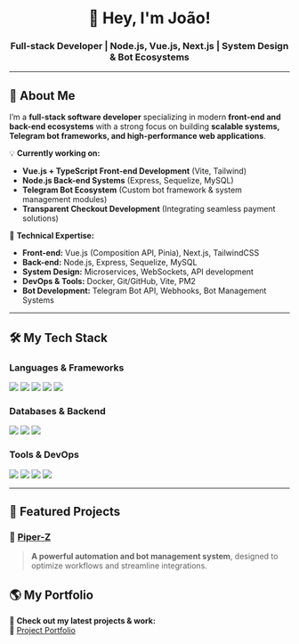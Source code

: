 <h1 align="center">👋 Hey, I'm João!</h1>
<h3 align="center">Full-stack Developer | Node.js, Vue.js, Next.js | System Design & Bot Ecosystems</h3>

---

## 🚀 About Me  
I’m a **full-stack software developer** specializing in modern **front-end and back-end ecosystems** with a strong focus on building **scalable systems, Telegram bot frameworks, and high-performance web applications**.

💡 **Currently working on:**  
- **Vue.js + TypeScript Front-end Development** (Vite, Tailwind)  
- **Node.js Back-end Systems** (Express, Sequelize, MySQL)  
- **Telegram Bot Ecosystem** (Custom bot framework & system management modules)  
- **Transparent Checkout Development** (Integrating seamless payment solutions)  

🔧 **Technical Expertise:**  
- **Front-end:** Vue.js (Composition API, Pinia), Next.js, TailwindCSS  
- **Back-end:** Node.js, Express, Sequelize, MySQL  
- **System Design:** Microservices, WebSockets, API development  
- **DevOps & Tools:** Docker, Git/GitHub, Vite, PM2  
- **Bot Development:** Telegram Bot API, Webhooks, Bot Management Systems  

---

## 🛠️ My Tech Stack  
### **Languages & Frameworks**
<p align="left">
  <img src="https://img.shields.io/badge/Node.js-43853D?style=for-the-badge&logo=node.js&logoColor=white" />
  <img src="https://img.shields.io/badge/Vue.js-35495E?style=for-the-badge&logo=vue.js&logoColor=4FC08D" />
  <img src="https://img.shields.io/badge/Next.js-000000?style=for-the-badge&logo=next.js&logoColor=white" />
  <img src="https://img.shields.io/badge/TypeScript-3178C6?style=for-the-badge&logo=typescript&logoColor=white" />
  <img src="https://img.shields.io/badge/TailwindCSS-38B2AC?style=for-the-badge&logo=tailwind-css&logoColor=white" />
</p>

### **Databases & Backend**
<p align="left">
  <img src="https://img.shields.io/badge/MySQL-4479A1?style=for-the-badge&logo=mysql&logoColor=white" />
  <img src="https://img.shields.io/badge/Sequelize-52B0E7?style=for-the-badge&logo=sequelize&logoColor=white" />
  <img src="https://img.shields.io/badge/Express.js-000000?style=for-the-badge&logo=express&logoColor=white" />
</p>

### **Tools & DevOps**
<p align="left">
  <img src="https://img.shields.io/badge/Docker-2496ED?style=for-the-badge&logo=docker&logoColor=white" />
  <img src="https://img.shields.io/badge/GitHub-181717?style=for-the-badge&logo=github&logoColor=white" />
  <img src="https://img.shields.io/badge/Vite-646CFF?style=for-the-badge&logo=vite&logoColor=white" />
  <img src="https://img.shields.io/badge/PM2-2B037A?style=for-the-badge&logo=pm2&logoColor=white" />
</p>

---

## 📌 Featured Projects 
 

### 🔹 [Piper-Z](https://piper-z.vercel.app/)  
> **A powerful automation and bot management system**, designed to optimize workflows and streamline integrations.


## 🌎 My Portfolio  
🚀 **Check out my latest projects & work:**  
🔗 [Project Portfolio](https://project-portifolio-v3-2.vercel.app/)
